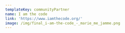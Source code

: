 ```yaml
---
templateKey: communityPartner
name: I am the code
link: 'https://www.iamthecode.org/'
image: /img/final_i-am-the-code_-_marie_me_jamme.png
---
```

